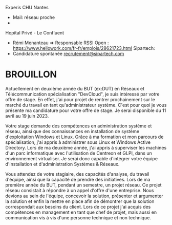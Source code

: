 Experis
CHU Nantes
- Mail: réseau proche
- 
Hopital Privé - Le Confluent
- Rémi Menanteau => Responsable RSSI
Open : https://www.hellowork.com/fr-fr/emplois/28621723.html
Sipartech: 
- Candidature spontanée recrutement@sipartech.com


# BROUILLON

Actuellement en deuxième année du BUT (ex:DUT) en Réseaux et Télécommunication spécialisation "DevCloud", je suis intéressé par votre offre de stage. En effet, j'ai pour projet de rentrer prochainement sur le marché du travail en tant qu'administrateur système. C'est pour quoi je vous présente ma candidature pour votre offre de stage. Je serai disponible du 11 avril au 19 juin 2023.

Votre stage demande des compétences en administration système et réseau, ainsi que des connaissances en installation de système d'exploitation Windows et Linux. Grâce à ma formation et mon parcours de spécialisation, j'ai appris à administrer sous Linux et Windows Active Directory. Lors de ma deuxième année, j'ai appris à superviser les machines d'un parc informatique avec l'utilisation de Centreon et GLPI, dans un environnement virtualiser. Je serai donc capable d'intégrer votre équipe d'installation et d'administration Systèmes & Réseaux.

Vous attendez de votre stagiaire, des capacités d'analyse, du travail d'équipe, ainsi que la capacité de prendre des initiatives. Lors de ma première année du BUT, pendant un semestre, un projet réseau. Ce projet réseau consistait à répondre à un appel d'offre d'une entreprise. Nous devions au sein de l'équipe, concevoir la solution, présenter et argumenter la solution et enfin la mettre en place afin de démontrer que la solution correspondait aux besoins du client. Lors de ce projet j'ai acquis des compétences en management en tant que chef de projet, mais aussi en communication vis à vis d'une personne technique et non technique.  